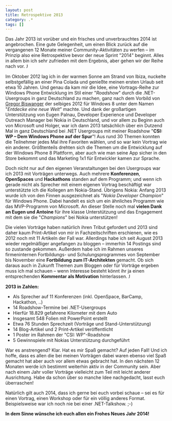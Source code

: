 ```yaml
---
layout: post
title: Retrospektive 2013
category: .*
tags: []
---
```

<img alt="" src="http://anheledirwp.blob.core.windows.net/wordpress/2014/01/010314_2323_Retrospekti1.png" align="left" />Das Jahr 2013 ist vorüber und ein frisches und unverbrauchtes 2014 ist angebrochen. Eine gute Gelegenheit, um einen Blick zurück auf die vergangenen 12 Monate meiner Community-Aktivitäten zu werfen – im Prinzip also eine Retrospektive bevor der neue Sprint "2014" beginnt. Alles in allem bin ich sehr zufrieden mit dem Ergebnis, aber gehen wir der Reihe nach vor. <span style="font-family: Wingdings;">J</span>

Im Oktober 2012 lag ich in der warmen Sonne am Strand von Ibiza, nuckelte selbstgefällig an einer Pina Colada und genießte meinen ersten Urlaub seit etwa 10 Jahren. Und genau da kam mir die Idee, eine Vortrags-Reihe zur Windows Phone Entwicklung im Stil einer "<em>Roadshow</em>" durch die .NET-Usergroups in ganz Deutschland zu machen, ganz nach dem Vorbild von <a href="http://webenliven.de/">Gregor Biswanger</a> der selbiges 2012 für Windows 8 unter dem Namen "<em>Entdecke eine neue Welt</em>" machte. Und dank der großartigen Unterstützung von Eugen Palnau, Developer Experience und Developer Outreach Manager bei Nokia in Deutschland, und vor allem zu Beginn auch von Microsoft und Holger, war ich dann 2013 tatsächlich über ein Dutzend Mal in ganz Deutschland bei .NET Usergroups mit meiner Roadshow "<strong>CSI: WP – Dem Windows Phone auf der Spur</strong>"! Aus rund 30 Themen konnten die Teilnehmer jedes Mal ihre Favoriten wählen, und so war kein Vortrag wie ein anderer. Größtenteils drehten sich die Themen um die Entwicklung auf der Windows Phone 8 Plattform, aber auch wie man seine App sicher in den Store bekommt und das Marketing 1x1 für Entwickler kamen zur Sprache.

Doch nicht nur auf den eigenen Veranstaltungen bei den Usergroups war ich 2013 mit Vorträgen unterwegs. Auch mehrere <strong>Konferenzen</strong>, <strong>OpenSpaces</strong> und <strong>Hackathons</strong> standen auf dem Programm; und wenn ich gerade nicht als Sprecher mit einem eigenen Vortrag beschäftigt war unterstützte ich die Kollegen am Nokia-Stand. Übrigens Nokia: Anfang 2013 wurde ich von den Finnen ausgezeichnet als "<em>Nokia Developer Champion</em>" für Windows Phone. Dabei handelt es sich um ein ähnliches Programm wie das MVP-Programm von Microsoft. An dieser Stelle noch mal <strong>vielen Dank an Eugen und Antoine</strong> für ihre klasse Unterstützung und das Engagement mit dem sie die "<em>Champions</em>" bei Nokia unterstützen!

Die vielen Vorträge haben natürlich ihren Tribut gefordert und 2013 sind daher kaum Print-Artikel von mir in Fachzeitschriften erschienen, wie es 2012 noch mit 11 Artikeln der Fall war. Allerdings habe ich seit August 2013 wieder regelmäßiger angefangen zu bloggen – immerhin 14 Postings sind so zustande gekommen. Außerdem habe ich im Rahmen unseres firmeninternen Fortbildungs- und Schulungsprogrammes von September bis November eine <strong>Fortbildung zum IT-Architekten</strong> gemacht. Ob sich daraus auch in Zukunft Themen zum Bloggen oder für Vorträge ergeben muss ich mal schauen – wenn Interesse besteht könnt ihr ja einen entsprechenden <strong>Kommentar als Motivation</strong> hinterlassen. <span style="font-family: Wingdings;">J</span>
<p style="text-align: justify;"><strong>2013 in Zahlen:
</strong></p>

<ul>
	<li>Als Sprecher auf 11 Konferenzen (inkl. OpenSpace, BarCamp, Hackathon, ..)</li>
	<li>14 Roadshow-Termine bei .NET-Usergroups</li>
	<li>Hierfür 18.829 gefahrene Kilometer mit dem Auto</li>
	<li>Insgesamt 548 Folien mit PowerPoint erstellt</li>
	<li>Etwa 76 Stunden Sprechzeit (Vorträge und Stand-Unterstützung)</li>
	<li>14 Blog-Artikel und 2 Print-Artikel veröffentlicht</li>
	<li>1 Poster im Rahmen der "CSI: WP"-Roadshow</li>
	<li>5 Gewinnspiele mit Nokias Unterstützung durchgeführt</li>
</ul>
War es anstrengend? Klar. Hat es mir Spaß gemacht? Auf jeden Fall! Und ich hoffe, dass es allen die bei meinen Vorträgen dabei waren ebenso viel Spaß gemacht hat aber auch vor allem etwas gebracht hat. In den nächsten 12 Monaten werde ich bestimmt weiterhin aktiv in der Community sein. Aber nach einem Jahr voller Vorträge vielleicht zum Teil mit leicht anderer Ausrichtung. Habe da schon über so manche Idee nachgedacht, lasst euch überraschen!

Natürlich gilt auch 2014, dass ich gerne bei euch vorbei schaue – sei es für einen Vortrag, einen Workshop oder für ein völlig anderes Format. Beispielsweise war ich noch nie bei einer .NET-Talkshow. ;-)

<strong>In dem Sinne wünsche ich euch allen ein Frohes Neues Jahr 2014!</strong>

